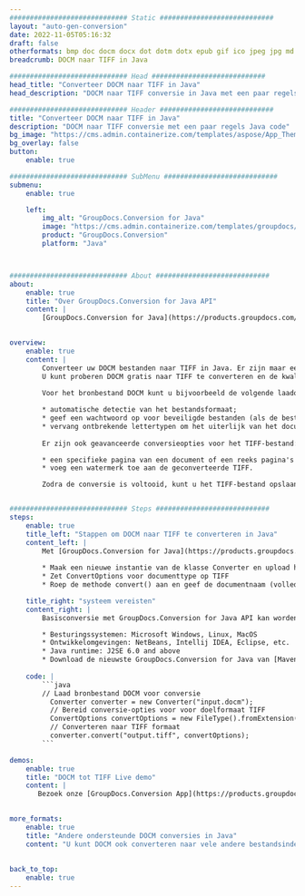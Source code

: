 ```yaml
---
############################# Static ############################
layout: "auto-gen-conversion"
date: 2022-11-05T05:16:32
draft: false
otherformats: bmp doc docm docx dot dotm dotx epub gif ico jpeg jpg md odt ott pdf png psd rtf tex tif tiff txt xps
breadcrumb: DOCM naar TIFF in Java

############################# Head ############################
head_title: "Converteer DOCM naar TIFF in Java"
head_description: "DOCM naar TIFF conversie in Java met een paar regels code. Converteer meer dan 160 bestandsindelingen met de GroupDocs-documentconversie-API voor Java"

############################# Header ############################
title: "Converteer DOCM naar TIFF in Java"
description: "DOCM naar TIFF conversie met een paar regels Java code"
bg_image: "https://cms.admin.containerize.com/templates/aspose/App_Themes/V3/images/bg/header1.png"
bg_overlay: false
button:
    enable: true

############################# SubMenu ############################
submenu:
    enable: true

    left:
        img_alt: "GroupDocs.Conversion for Java"
        image: "https://cms.admin.containerize.com/templates/groupdocs/images/product-logos/90x90-noborder/groupdocs-conversion-java.png"
        product: "GroupDocs.Conversion"
        platform: "Java"



############################# About ############################
about:
    enable: true
    title: "Over GroupDocs.Conversion for Java API"
    content: |
        [GroupDocs.Conversion for Java](https://products.groupdocs.com/conversion/java/) is een geavanceerde conversie-API voor bestandsindelingen voor het converteren tussen populaire afbeeldings- en documentindelingen zoals Microsoft Office, OpenDocument, PDF, HTML, e-mail, CAD. en nog veel meer met slechts een paar regels code. De native API detecteert automatisch de formaten van de originele documenten en biedt veel opties voor het aanpassen van de geconverteerde documenten. Naast de functie om informatie uit een document te extraheren, ondersteunt het standaard ook het cachen van de conversieresultaten naar de lokale schijf. Elk type cacheopslag kan echter worden ondersteund door de juiste interfaces te implementeren - Amazon S3, Dropbox, Google Drive, Windows Azure, Reddis of andere.
    

overview:
    enable: true
    content: |
        Converteer uw DOCM bestanden naar TIFF in Java. Er zijn maar een paar regels Java code nodig op elk platform naar keuze, zoals Windows, Linux, macOS.
        U kunt proberen DOCM gratis naar TIFF te converteren en de kwaliteit van de conversieresultaten te evalueren. Naast eenvoudige scripts voor bestandsconversie, kunt u meer geavanceerde opties proberen voor het laden van het DOCM-bronbestand en het opslaan van de TIFF-uitvoer. 
        
        Voor het bronbestand DOCM kunt u bijvoorbeeld de volgende laadopties gebruiken:

        * automatische detectie van het bestandsformaat;
        * geef een wachtwoord op voor beveiligde bestanden (als de bestandsindeling dit ondersteunt);
        * vervang ontbrekende lettertypen om het uiterlijk van het document te behouden.
        
        Er zijn ook geavanceerde conversieopties voor het TIFF-bestand:

        * een specifieke pagina van een document of een reeks pagina's converteren;
        * voeg een watermerk toe aan de geconverteerde TIFF.

        Zodra de conversie is voltooid, kunt u het TIFF-bestand opslaan in uw lokale bestandspad of in opslag van derden, zoals FTP, Amazon S3, Google Drive, Dropbox enz. Let op - om DOCM te converteren tot TIFF, hoeft u geen extra software te installeren, zoals MS Office, Open Office, Adobe Acrobat Reader etc.


############################# Steps ############################
steps:
    enable: true
    title_left: "Stappen om DOCM naar TIFF te converteren in Java"
    content_left: |
        Met [GroupDocs.Conversion for Java](https://products.groupdocs.com/conversion/java/) kunnen ontwikkelaars het DOCM-bestand eenvoudig converteren naar TIFF met een paar regels code.
        
        * Maak een nieuwe instantie van de klasse Converter en upload het bestand DOCM met het volledige pad
        * Zet ConvertOptions voor documenttype op TIFF
        * Roep de methode convert() aan en geef de documentnaam (volledig pad) en formaat (TIFF) door als parameter

    title_right: "systeem vereisten"
    content_right: |
        Basisconversie met GroupDocs.Conversion for Java API kan worden gedaan met slechts een paar regels code. Onze API's worden ondersteund op alle belangrijke platforms en besturingssystemen. Voordat u de onderstaande code uitvoert, moet u ervoor zorgen dat de volgende vereisten op uw systeem zijn geïnstalleerd.

        * Besturingssystemen: Microsoft Windows, Linux, MacOS
        * Ontwikkelomgevingen: NetBeans, Intellij IDEA, Eclipse, etc.
        * Java runtime: J2SE 6.0 and above
        * Download de nieuwste GroupDocs.Conversion for Java van [Maven](https://repository.groupdocs.com/webapp/#/artifacts/browse/tree/General/repo/com/groupdocs/groupdocs-conversion)
         
    code: |
        ```java    
        // Laad bronbestand DOCM voor conversie
          Converter converter = new Converter("input.docm");
          // Bereid conversie-opties voor voor doelformaat TIFF
          ConvertOptions convertOptions = new FileType().fromExtension("tiff").getConvertOptions();
          // Converteren naar TIFF formaat
          converter.convert("output.tiff", convertOptions);
        ```

demos:
    enable: true
    title: "DOCM tot TIFF Live demo"
    content: |
       Bezoek onze [GroupDocs.Conversion App](https://products.groupdocs.app/conversion/family) website en probeer DOCM naar TIFF conversie nu. De gratis demo heeft de volgende voordelen:
          

more_formats:
    enable: true
    title: "Andere ondersteunde DOCM conversies in Java"
    content: "U kunt DOCM ook converteren naar vele andere bestandsindelingen. Zie de lijst hieronder."
       
       
back_to_top:
    enable: true
---
```

